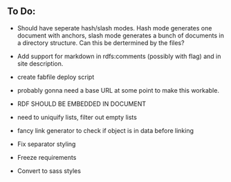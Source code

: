 ## To Do:

- Should have seperate hash/slash modes. Hash mode generates one document with anchors,
slash mode generates a bunch of documents in a directory structure. Can this be dertermined by the files?

- Add support for markdown in rdfs:comments (possibly with flag) and in site description.

- create fabfile deploy script

- probably gonna need a base URL at some point to make this workable.

- RDF SHOULD BE EMBEDDED IN DOCUMENT

- need to uniquify lists, filter out empty lists

- fancy link generator to check if object is in data before linking

- Fix separator styling

- Freeze requirements

- Convert to sass styles